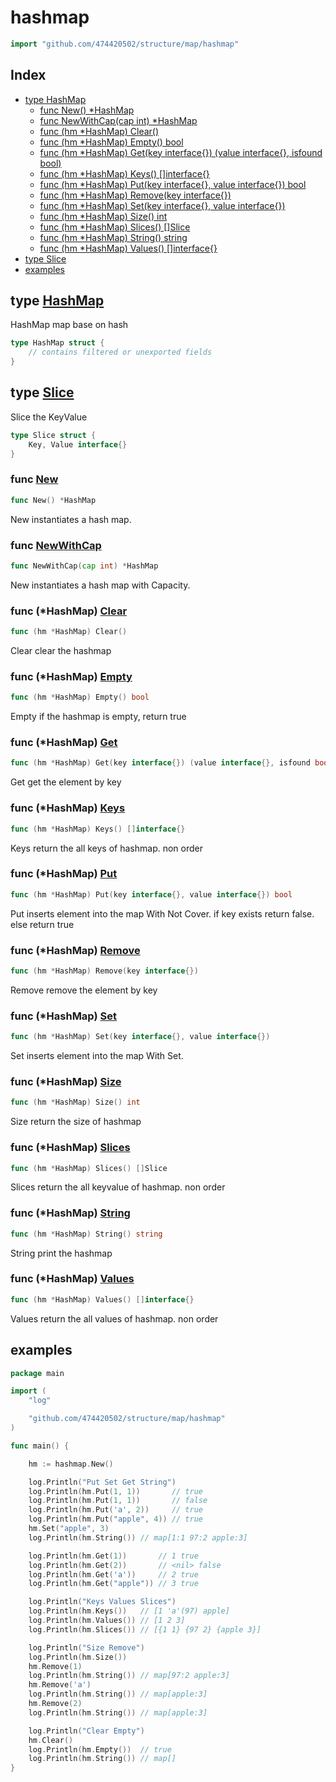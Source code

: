 <!-- Code generated by gomarkdoc. DO NOT EDIT -->

# hashmap

```go
import "github.com/474420502/structure/map/hashmap"
```

## Index

- [type HashMap](<#type-hashmap>)
  - [func New() *HashMap](<#func-new>)
  - [func NewWithCap(cap int) *HashMap](<#func-newwithcap>)
  - [func (hm *HashMap) Clear()](<#func-hashmap-clear>)
  - [func (hm *HashMap) Empty() bool](<#func-hashmap-empty>)
  - [func (hm *HashMap) Get(key interface{}) (value interface{}, isfound bool)](<#func-hashmap-get>)
  - [func (hm *HashMap) Keys() []interface{}](<#func-hashmap-keys>)
  - [func (hm *HashMap) Put(key interface{}, value interface{}) bool](<#func-hashmap-put>)
  - [func (hm *HashMap) Remove(key interface{})](<#func-hashmap-remove>)
  - [func (hm *HashMap) Set(key interface{}, value interface{})](<#func-hashmap-set>)
  - [func (hm *HashMap) Size() int](<#func-hashmap-size>)
  - [func (hm *HashMap) Slices() []Slice](<#func-hashmap-slices>)
  - [func (hm *HashMap) String() string](<#func-hashmap-string>)
  - [func (hm *HashMap) Values() []interface{}](<#func-hashmap-values>)
- [type Slice](<#type-slice>)
- [examples](<#examples>)


## type [HashMap](<#examples>)

HashMap map base on hash

```go
type HashMap struct {
    // contains filtered or unexported fields
}
```

## type [Slice](<#examples>)

Slice the KeyValue

```go
type Slice struct {
    Key, Value interface{}
}
```

### func [New](<#examples>)

```go
func New() *HashMap
```

New instantiates a hash map\.

### func [NewWithCap](<#examples>)

```go
func NewWithCap(cap int) *HashMap
```

New instantiates a hash map with  Capacity\.

### func \(\*HashMap\) [Clear](<#examples>)

```go
func (hm *HashMap) Clear()
```

Clear clear the hashmap

### func \(\*HashMap\) [Empty](<#examples>)

```go
func (hm *HashMap) Empty() bool
```

Empty if the hashmap is empty\, return true

### func \(\*HashMap\) [Get](<#examples>)

```go
func (hm *HashMap) Get(key interface{}) (value interface{}, isfound bool)
```

Get get the element by key

### func \(\*HashMap\) [Keys](<#examples>)

```go
func (hm *HashMap) Keys() []interface{}
```

Keys return the all keys of hashmap\. non order

### func \(\*HashMap\) [Put](<#examples>)

```go
func (hm *HashMap) Put(key interface{}, value interface{}) bool
```

Put inserts element into the map With Not Cover\. if key exists return false\. else return true

### func \(\*HashMap\) [Remove](<#examples>)

```go
func (hm *HashMap) Remove(key interface{})
```

Remove remove the element by key

### func \(\*HashMap\) [Set](<#examples>)

```go
func (hm *HashMap) Set(key interface{}, value interface{})
```

Set inserts element into the map With Set\.

### func \(\*HashMap\) [Size](<#examples>)

```go
func (hm *HashMap) Size() int
```

Size return the size of hashmap

### func \(\*HashMap\) [Slices](<#examples>)

```go
func (hm *HashMap) Slices() []Slice
```

Slices return the all keyvalue of hashmap\. non order

### func \(\*HashMap\) [String](<#examples>)

```go
func (hm *HashMap) String() string
```

String print the hashmap

### func \(\*HashMap\) [Values](<#examples>)

```go
func (hm *HashMap) Values() []interface{}
```

Values return the all values of hashmap\. non order


## examples

```go
package main

import (
	"log"

	"github.com/474420502/structure/map/hashmap"
)

func main() {

	hm := hashmap.New()

	log.Println("Put Set Get String")
	log.Println(hm.Put(1, 1))       // true
	log.Println(hm.Put(1, 1))       // false
	log.Println(hm.Put('a', 2))     // true
	log.Println(hm.Put("apple", 4)) // true
	hm.Set("apple", 3)
	log.Println(hm.String()) // map[1:1 97:2 apple:3]

	log.Println(hm.Get(1))       // 1 true
	log.Println(hm.Get(2))       // <nil> false
	log.Println(hm.Get('a'))     // 2 true
	log.Println(hm.Get("apple")) // 3 true

	log.Println("Keys Values Slices")
	log.Println(hm.Keys())   // [1 'a'(97) apple]
	log.Println(hm.Values()) // [1 2 3]
	log.Println(hm.Slices()) // [{1 1} {97 2} {apple 3}]

	log.Println("Size Remove")
	log.Println(hm.Size())
	hm.Remove(1)
	log.Println(hm.String()) // map[97:2 apple:3]
	hm.Remove('a')
	log.Println(hm.String()) // map[apple:3]
	hm.Remove(2)
	log.Println(hm.String()) // map[apple:3]

	log.Println("Clear Empty")
	hm.Clear()
	log.Println(hm.Empty())  // true
	log.Println(hm.String()) // map[]
}

```


 